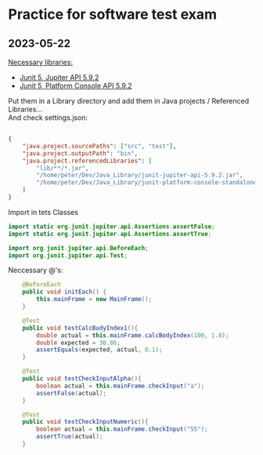 # Practice for software test exam
## 2023-05-22

<u>Necessary libraries:</u>

* [Junit 5, Jupiter API 5.9.2](https://repo1.maven.org/maven2/org/junit/jupiter/junit-jupiter-api/5.9.2/junit-jupiter-api-5.9.2.jar)
* [Junit 5, Platform Console API 5.9.2](https://repo1.maven.org/maven2/org/junit/platform/junit-platform-console-standalone/1.9.2/junit-platform-console-standalone-1.9.2.jar)

Put them in a Library directory and add them in Java projects / Referenced Libraries...\
And check settings.json:

```json

{
    "java.project.sourcePaths": ["src", "test"],
    "java.project.outputPath": "bin",
    "java.project.referencedLibraries": [
        "lib/**/*.jar",       
        "/home/peter/Dev/Java_Library/junit-jupiter-api-5.9.2.jar",
        "/home/peter/Dev/Java_Library/junit-platform-console-standalone-1.9.2.jar"
    ]
}

```
Import in tets Classes

```java
import static org.junit.jupiter.api.Assertions.assertFalse;
import static org.junit.jupiter.api.Assertions.assertTrue;

import org.junit.jupiter.api.BeforeEach;
import org.junit.jupiter.api.Test;
```
Neccessary @'s:

```java
    @BeforeEach
    public void initEach() {
        this.mainFrame = new MainFrame();
    }

    @Test
    public void testCalcBudyIndex1(){
        double actual = this.mainFrame.calcBodyIndex(100, 1.8);
        double expected = 30.86;
        assertEquals(expected, actual, 0.1);
    }

    @Test
    public void testCheckInputAlpha(){
        boolean actual = this.mainFrame.checkInput("a");        
        assertFalse(actual);        
    }

    @Test
    public void testCheckInputNumeric(){
        boolean actual = this.mainFrame.checkInput("55");        
        assertTrue(actual);        
    }



```